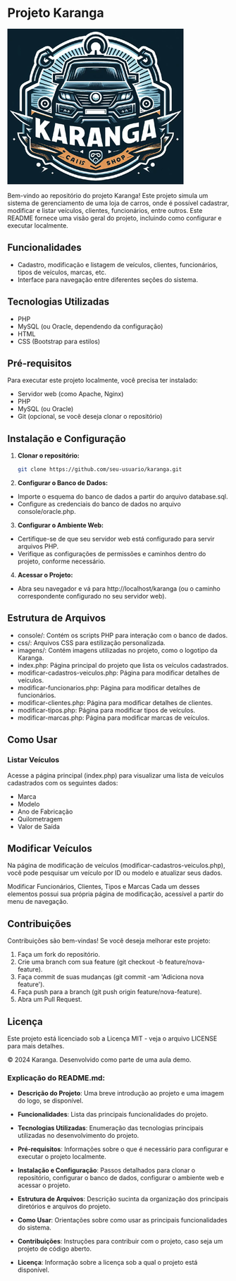 # Projeto Karanga

![Logo da Karanga](imagens/logo_karanga.png)

Bem-vindo ao repositório do projeto Karanga! Este projeto simula um sistema de gerenciamento de uma loja de carros, onde é possível cadastrar, modificar e listar veículos, clientes, funcionários, entre outros. Este README fornece uma visão geral do projeto, incluindo como configurar e executar localmente.

## Funcionalidades

- Cadastro, modificação e listagem de veículos, clientes, funcionários, tipos de veículos, marcas, etc.
- Interface para navegação entre diferentes seções do sistema.

## Tecnologias Utilizadas

- PHP
- MySQL (ou Oracle, dependendo da configuração)
- HTML
- CSS (Bootstrap para estilos)

## Pré-requisitos

Para executar este projeto localmente, você precisa ter instalado:

- Servidor web (como Apache, Nginx)
- PHP
- MySQL (ou Oracle)
- Git (opcional, se você deseja clonar o repositório)

## Instalação e Configuração

1. **Clonar o repositório:**

   ```bash
   git clone https://github.com/seu-usuario/karanga.git

2. **Configurar o Banco de Dados:**

- Importe o esquema do banco de dados a partir do arquivo database.sql.
- Configure as credenciais do banco de dados no arquivo console/oracle.php.

3. **Configurar o Ambiente Web:**

- Certifique-se de que seu servidor web está configurado para servir arquivos PHP.
- Verifique as configurações de permissões e caminhos dentro do projeto, conforme necessário.

4. **Acessar o Projeto:**

- Abra seu navegador e vá para http://localhost/karanga (ou o caminho correspondente configurado no seu servidor web).

## Estrutura de Arquivos

- console/: Contém os scripts PHP para interação com o banco de dados.
- css/: Arquivos CSS para estilização personalizada.
- imagens/: Contém imagens utilizadas no projeto, como o logotipo da Karanga.
- index.php: Página principal do projeto que lista os veículos cadastrados.
- modificar-cadastros-veiculos.php: Página para modificar detalhes de veículos.
- modificar-funcionarios.php: Página para modificar detalhes de funcionários.
- modificar-clientes.php: Página para modificar detalhes de clientes.
- modificar-tipos.php: Página para modificar tipos de veículos.
- modificar-marcas.php: Página para modificar marcas de veículos.

## Como Usar

### Listar Veículos
Acesse a página principal (index.php) para visualizar uma lista de veículos cadastrados com os seguintes dados:

- Marca
- Modelo
- Ano de Fabricação
- Quilometragem
- Valor de Saída

## Modificar Veículos
Na página de modificação de veículos (modificar-cadastros-veiculos.php), você pode pesquisar um veículo por ID ou modelo e atualizar seus dados.

Modificar Funcionários, Clientes, Tipos e Marcas
Cada um desses elementos possui sua própria página de modificação, acessível a partir do menu de navegação.

## Contribuições
Contribuições são bem-vindas! Se você deseja melhorar este projeto:

1. Faça um fork do repositório.
2. Crie uma branch com sua feature (git checkout -b feature/nova-feature).
3. Faça commit de suas mudanças (git commit -am 'Adiciona nova feature').
4. Faça push para a branch (git push origin feature/nova-feature).
5. Abra um Pull Request.

## Licença
Este projeto está licenciado sob a Licença MIT - veja o arquivo LICENSE para mais detalhes.

© 2024 Karanga. Desenvolvido como parte de uma aula demo.


### Explicação do README.md:

- **Descrição do Projeto**: Uma breve introdução ao projeto e uma imagem do logo, se disponível.
  
- **Funcionalidades**: Lista das principais funcionalidades do projeto.

- **Tecnologias Utilizadas**: Enumeração das tecnologias principais utilizadas no desenvolvimento do projeto.

- **Pré-requisitos**: Informações sobre o que é necessário para configurar e executar o projeto localmente.

- **Instalação e Configuração**: Passos detalhados para clonar o repositório, configurar o banco de dados, configurar o ambiente web e acessar o projeto.

- **Estrutura de Arquivos**: Descrição sucinta da organização dos principais diretórios e arquivos do projeto.

- **Como Usar**: Orientações sobre como usar as principais funcionalidades do sistema.

- **Contribuições**: Instruções para contribuir com o projeto, caso seja um projeto de código aberto.

- **Licença**: Informação sobre a licença sob a qual o projeto está disponível.
